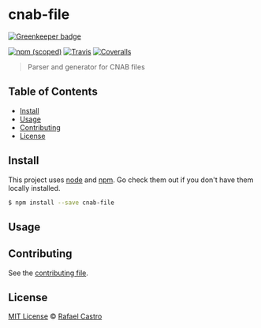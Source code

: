 # cnab-file

[![Greenkeeper badge](https://badges.greenkeeper.io/boleto-br/cnab-file.svg)](https://greenkeeper.io/)

[![npm (scoped)](https://img.shields.io/npm/v/cnab-file.svg)](https://www.npmjs.com/package/cnab-file)
[![Travis](https://img.shields.io/travis/boleto-br/cnab-file.svg)](https://travis-ci.org/boleto-br/cnab-file)
[![Coveralls](https://img.shields.io/coveralls/boleto-br/cnab-file.svg)](https://coveralls.io/github/boleto-br/cnab-file?branch=master)

> Parser and generator for CNAB files

## Table of Contents

- [Install](#install)
- [Usage](#usage)
- [Contributing](#contributing)
- [License](#license)

## Install

This project uses [node](http://nodejs.org) and [npm](https://npmjs.com).
Go check them out if you don't have them locally installed.

```sh
$ npm install --save cnab-file
```

## Usage

## Contributing

See the [contributing file](CONTRIBUTING.md).

## License

[MIT License](LICENSE.md) © [Rafael Castro](https://twitter.com/rafaelc457ro)
